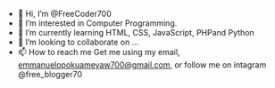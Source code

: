 - 👋 Hi, I’m @FreeCoder700
- 👀 I’m interested in Computer Programming.
- 🌱 I’m currently learning HTML, CSS, JavaScript, PHPand Python
- 💞️ I’m looking to collaborate on ...
- 📫 How to reach me Get me using my email, emmanuelopokuameyaw700@gmail.com, or follow me on intagram @free_blogger70

<!---
FreeCoder700/FreeCoder700 is a ✨ special ✨ repository because its `README.md` (this file) appears on your GitHub profile.
You can click the Preview link to take a look at your changes.
--->
